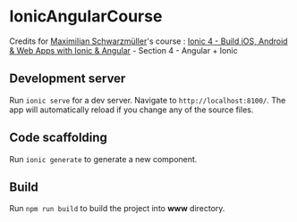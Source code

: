 # IonicAngularCourse

Credits for [Maximilian Schwarzmüller](https://github.com/mschwarzmueller)'s course : [Ionic 4 - Build iOS, Android & Web Apps with Ionic & Angular](https://udemy.com/ionic-2-the-practical-guide-to-building-ios-android-apps/) - Section 4 - Angular + Ionic

## Development server

Run `ionic serve` for a dev server. Navigate to `http://localhost:8100/`. The app will automatically reload if you change any of the source files.

## Code scaffolding

Run `ionic generate` to generate a new component. 

## Build

Run `npm run build` to build the project into **www** directory. 
